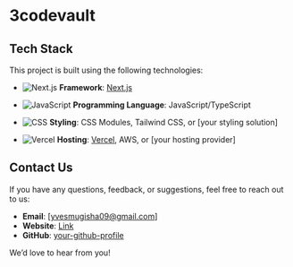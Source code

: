 # 3codevault

## Tech Stack

This project is built using the following technologies:

- ![Next.js](https://img.shields.io/badge/Next.js-000000?style=flat&logo=next.js&logoColor=white) **Framework**: [Next.js](https://nextjs.org)
- ![JavaScript](https://img.shields.io/badge/JavaScript-F7DF1E?style=flat&logo=javascript&logoColor=black) **Programming Language**: JavaScript/TypeScript
- ![CSS](https://img.shields.io/badge/CSS-1572B6?style=flat&logo=css3&logoColor=white) **Styling**: CSS Modules, Tailwind CSS, or [your styling solution]

- ![Vercel](https://img.shields.io/badge/Vercel-000000?style=flat&logo=vercel&logoColor=white) **Hosting**: [Vercel](https://vercel.com), AWS, or [your hosting provider]

## Contact Us

If you have any questions, feedback, or suggestions, feel free to reach out to us:

- **Email**: [yvesmugisha09@gmail.com]
- **Website**: [Link](https://yvesdc.vercel.app/)
- **GitHub**: [your-github-profile](https://github.com/Yves-Developer)

We’d love to hear from you!

